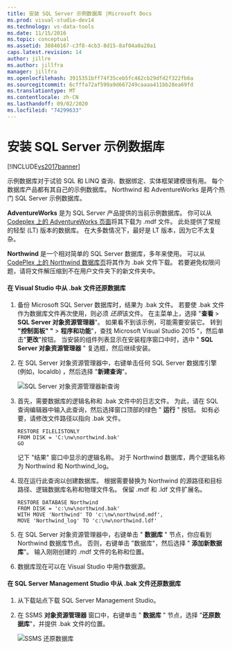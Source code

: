```yaml
---
title: 安装 SQL Server 示例数据库 |Microsoft Docs
ms.prod: visual-studio-dev14
ms.technology: vs-data-tools
ms.date: 11/15/2016
ms.topic: conceptual
ms.assetid: 38840167-c3f8-4cb3-8d15-8af04a0a20a1
caps.latest.revision: 14
author: jillre
ms.author: jillfra
manager: jillfra
ms.openlocfilehash: 3915351bff74f35ceb5fc462cb29dfd2f322fb6a
ms.sourcegitcommit: 6cfffa72af599a9d667249caaaa411bb28ea69fd
ms.translationtype: MT
ms.contentlocale: zh-CN
ms.lasthandoff: 09/02/2020
ms.locfileid: "74299633"
---
```

# <a name="install-sql-server-sample-databases"></a>安装 SQL Server 示例数据库
[!INCLUDE[vs2017banner](../includes/vs2017banner.md)]

示例数据库对于试验 SQL 和 LINQ 查询、数据绑定、实体框架建模很有用。  每个数据库产品都有其自己的示例数据库。 Northwind 和 AdventureWorks 是两个热门 SQL Server 示例数据库。

 **AdventureWorks** 是为 SQL Server 产品提供的当前示例数据库。 你可以从 [Codeplex 上的 AdventureWorks 页面](https://archive.codeplex.com/?p=msftdbprodsamples)将其下载为 .mdf 文件。 此处提供了常规的轻型 (LT) 版本的数据库。 在大多数情况下，最好是 LT 版本，因为它不太复杂。

 **Northwind** 是一个相对简单的 SQL Server 数据库，多年来使用。 可以从 [CodePlex 上的 Northwind 数据库页](https://northwinddatabase.codeplex.com/)将其作为 .bak 文件下载。 若要避免权限问题，请将文件解压缩到不在用户文件夹下的新文件夹中。

#### <a name="to-restore-a-database-from-a-bak-file-in-visual-studio"></a>在 Visual Studio 中从 .bak 文件还原数据库

1. 备份 Microsoft SQL Server 数据库时，结果为 .bak 文件。 若要使 .bak 文件作为数据库文件再次使用，则必须 *还原*该文件。 在主菜单上，选择 "**查看**  >  **SQL Server 对象资源管理器**"。 如果看不到该示例，可能需要安装它。 转到 **"控制面板" "**  >  **程序和功能**"，查找 Microsoft Visual Studio 2015 "，然后单击"**更改**"按钮。 当安装的组件列表显示在安装程序窗口中时，选中 " **SQL Server 对象资源管理器** " 复选框，然后继续安装。

2. 在 SQL Server 对象资源管理器中，右键单击任何 SQL Server 数据库引擎 (例如，localdb) ，然后选择 "**新建查询**"。

     ![SQL Server 对象资源管理器新查询](../data-tools/media/raddata-sql-server-object-explorer-new-query.png "raddata SQL Server 对象资源管理器新查询")

3. 首先，需要数据库的逻辑名称和 .bak 文件中的日志文件。 为此，请在 SQL 查询编辑器中输入此查询，然后选择窗口顶部的绿色 " **运行** " 按钮。 如有必要，请修改文件路径以指向 .bak 文件。

    ```
    RESTORE FILELISTONLY
    FROM DISK = 'C:\nw\northwind.bak'
    GO
    ```

     记下 "结果" 窗口中显示的逻辑名称。  对于 Northwind 数据库，两个逻辑名称为 Northwind 和 Northwind_log。

4. 现在运行此查询以创建数据库。 根据需要替换为 Northwind 的源路径和目标路径、逻辑数据库名称和物理文件名。 保留 .mdf 和 .ldf 文件扩展名。

    ```
    RESTORE DATABASE Northwind
    FROM DISK = 'c:\nw\northwind.bak'
    WITH MOVE 'Northwind' TO 'c:\nw\northwind.mdf',
    MOVE 'Northwind_log' TO 'c:\nw\northwind.ldf'
    ```

5. 在 SQL Server 对象资源管理器中，右键单击 " **数据库** " 节点，你应看到 Northwind 数据库节点。 否则，右键单击 "数据库"，然后选择 " **添加新数据库**"。 输入刚刚创建的 .mdf 文件的名称和位置。

6. 数据库现在可以在 Visual Studio 中用作数据源。

#### <a name="to-restore-a-database-from-a-bak-file-in-sql-server-management-studio"></a>在 SQL Server Management Studio 中从 .bak 文件还原数据库

1. 从下载站点下载 SQL Server Management Studio。

2. 在 SSMS **对象资源管理器** 窗口中，右键单击 " **数据库** " 节点，选择 "**还原数据库**"，并提供 .bak 文件的位置。

     ![SSMS 还原数据库](../data-tools/media/raddata-ssms-restore-database.png "raddata SSMS 还原数据库")
